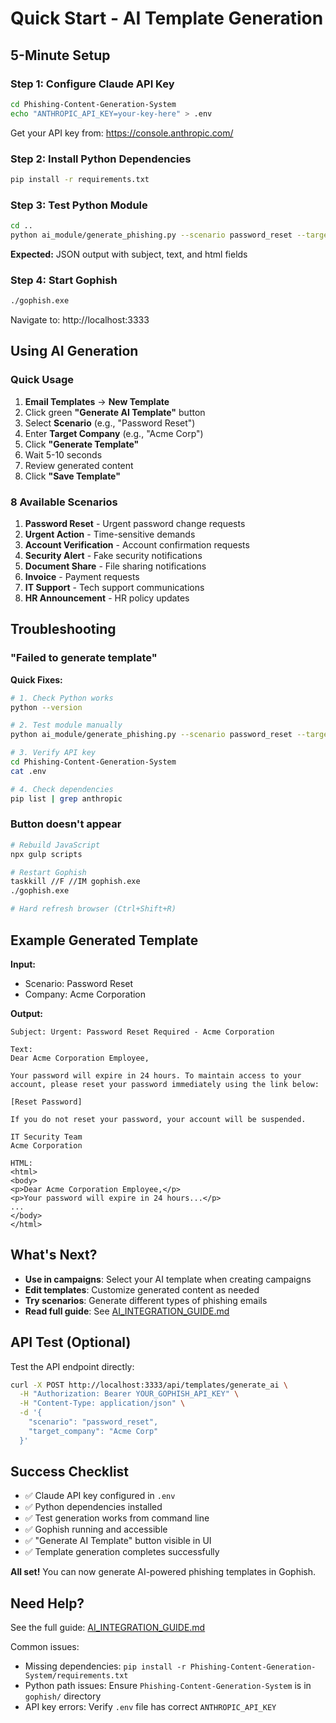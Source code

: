 # Quick Start - AI Template Generation

## 5-Minute Setup

### Step 1: Configure Claude API Key

```bash
cd Phishing-Content-Generation-System
echo "ANTHROPIC_API_KEY=your-key-here" > .env
```

Get your API key from: https://console.anthropic.com/

### Step 2: Install Python Dependencies

```bash
pip install -r requirements.txt
```

### Step 3: Test Python Module

```bash
cd ..
python ai_module/generate_phishing.py --scenario password_reset --target "TestCorp" --format json
```

**Expected:** JSON output with subject, text, and html fields

### Step 4: Start Gophish

```bash
./gophish.exe
```

Navigate to: http://localhost:3333

## Using AI Generation

### Quick Usage

1. **Email Templates** → **New Template**
2. Click green **"Generate AI Template"** button
3. Select **Scenario** (e.g., "Password Reset")
4. Enter **Target Company** (e.g., "Acme Corp")
5. Click **"Generate Template"**
6. Wait 5-10 seconds
7. Review generated content
8. Click **"Save Template"**

### 8 Available Scenarios

1. **Password Reset** - Urgent password change requests
2. **Urgent Action** - Time-sensitive demands
3. **Account Verification** - Account confirmation requests
4. **Security Alert** - Fake security notifications
5. **Document Share** - File sharing notifications
6. **Invoice** - Payment requests
7. **IT Support** - Tech support communications
8. **HR Announcement** - HR policy updates

## Troubleshooting

### "Failed to generate template"

**Quick Fixes:**
```bash
# 1. Check Python works
python --version

# 2. Test module manually
python ai_module/generate_phishing.py --scenario password_reset --target "Test"

# 3. Verify API key
cd Phishing-Content-Generation-System
cat .env

# 4. Check dependencies
pip list | grep anthropic
```

### Button doesn't appear

```bash
# Rebuild JavaScript
npx gulp scripts

# Restart Gophish
taskkill //F //IM gophish.exe
./gophish.exe

# Hard refresh browser (Ctrl+Shift+R)
```

## Example Generated Template

**Input:**
- Scenario: Password Reset
- Company: Acme Corporation

**Output:**
```
Subject: Urgent: Password Reset Required - Acme Corporation

Text:
Dear Acme Corporation Employee,

Your password will expire in 24 hours. To maintain access to your
account, please reset your password immediately using the link below:

[Reset Password]

If you do not reset your password, your account will be suspended.

IT Security Team
Acme Corporation

HTML:
<html>
<body>
<p>Dear Acme Corporation Employee,</p>
<p>Your password will expire in 24 hours...</p>
...
</body>
</html>
```

## What's Next?

- **Use in campaigns**: Select your AI template when creating campaigns
- **Edit templates**: Customize generated content as needed
- **Try scenarios**: Generate different types of phishing emails
- **Read full guide**: See [AI_INTEGRATION_GUIDE.md](AI_INTEGRATION_GUIDE.md)

## API Test (Optional)

Test the API endpoint directly:

```bash
curl -X POST http://localhost:3333/api/templates/generate_ai \
  -H "Authorization: Bearer YOUR_GOPHISH_API_KEY" \
  -H "Content-Type: application/json" \
  -d '{
    "scenario": "password_reset",
    "target_company": "Acme Corp"
  }'
```

## Success Checklist

- ✅ Claude API key configured in `.env`
- ✅ Python dependencies installed
- ✅ Test generation works from command line
- ✅ Gophish running and accessible
- ✅ "Generate AI Template" button visible in UI
- ✅ Template generation completes successfully

**All set!** You can now generate AI-powered phishing templates in Gophish.

## Need Help?

See the full guide: [AI_INTEGRATION_GUIDE.md](AI_INTEGRATION_GUIDE.md)

Common issues:
- Missing dependencies: `pip install -r Phishing-Content-Generation-System/requirements.txt`
- Python path issues: Ensure `Phishing-Content-Generation-System` is in `gophish/` directory
- API key errors: Verify `.env` file has correct `ANTHROPIC_API_KEY`
